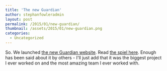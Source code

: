 ```yaml
---
title: 'The new Guardian'
author: stephanfowleradmin
layout: post
permalink: /2015/01/new-guardian/
thumbnail: /assets/2015/01/new-guardian.png
categories:
  - Uncategorized
---
```


So. We launched [the new Guardian website](http://www.theguardian.com/). Read [the spiel here](http://www.theguardian.com/help/insideguardian/2015/jan/28/welcome-to-the-new-guardian-website). Enough has been said about it by others - I'll just add that it was the biggest project I ever worked on and the most amazing team I ever worked with.
